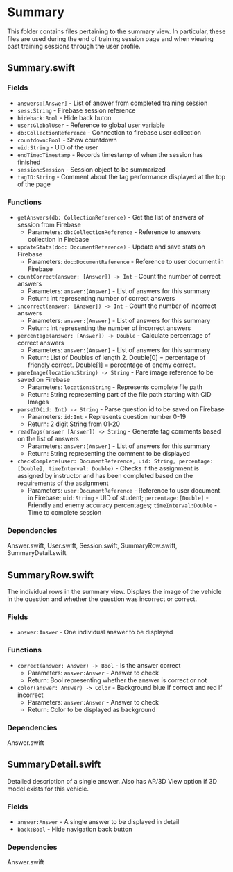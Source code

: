 # Summary

This folder contains files pertaining to the summary view. In particular, these files are used during the end of training session page and when viewing past training sessions through the user profile.

## Summary.swift


### Fields

- `answers:[Answer]` - List of answer from completed training session
- `sess:String` - Firebase session reference
- `hideback:Bool` - Hide back buton
- `user:GlobalUser` - Reference to global user variable
- `db:CollectionReference` - Connection to firebase user collection
- `countdown:Bool` - Show countdown
- `uid:String` - UID of the user
- `endTime:Timestamp` - Records timestamp of when the session has finished
- `session:Session` - Session object to be summarized
- `tagID:String` - Comment about the tag performance displayed at the top of the page

### Functions

- `getAnswers(db: CollectionReference)` - Get the list of answers of session from Firebase
  - Parameters: `db:CollectionReference` - Reference to answers collection in Firebase
- `updateStats(doc: DocumentReference)` - Update and save stats on Firebase
  - Parameters: `doc:DocumentReference` - Reference to user document in Firebase
- `countCorrect(answer: [Answer]) -> Int` - Count the number of correct answers
  - Parameters: `answer:[Answer]` - List of answers for this summary
  - Return: Int representing number of correct answers
- `incorrect(answer: [Answer]) -> Int` - Count the number of incorrect answers
  - Parameters: `answer:[Answer]` - List of answers for this summary
  - Return: Int representing the number of incorrect answers
- `percentage(answer: [Answer]) -> Double` - Calculate percentage of correct answers
  - Parameters: `answer:[Answer]` - List of answers for this summary
  - Return: List of Doubles of length 2. Double[0] = percentage of friendly correct. Double[1] = percentage of enemy correct.
- `pareImage(location:String) -> String` - Pare image reference to be saved on Firebase
  - Parameters: `location:String` - Represents complete file path
  - Return: String representing part of the file path starting with CID Images
- `parseID(id: Int) -> String` - Parse question id to be saved on Firebase
  - Parameters: `id:Int` - Represents question number 0-19
  - Return: 2 digit String from 01-20
- `readTags(answer [Answer]) -> String` - Generate tag comments based on the list of answers
  - Parameters: `answer:[Answer]` - List of answers for this summary
  - Return: String representing the comment to be displayed
- `checkComplete(user: DocumentReference, uid: String, percentage: [Double], timeInterval: Double)` - Checks if the assignment is assigned by instructor and has been completed based on the requirements of the assignment
  - Parameters: `user:DocumentReference` - Reference to user document in Firebase; `uid:String` - UID of student; `percentage:[Double]` - Friendly and enemy accuracy percentages; `timeInterval:Double` - Time to complete session

### Dependencies

Answer.swift, User.swift, Session.swift, SummaryRow.swift, SummaryDetail.swift

## SummaryRow.swift

The individual rows in the summary view. Displays the image of the vehicle in the question and whether the question was incorrect or correct.

### Fields

- `answer:Answer` - One individual answer to be displayed

### Functions

- `correct(answer: Answer) -> Bool` - Is the answer correct
  - Parameters: `answer:Answer` - Answer to check
  - Return: Bool representing whether the answer is correct or not
- `color(answer: Answer) -> Color` - Background blue if correct and red if incorrect
  - Parameters: `answer:Answer` - Answer to check
  - Return: Color to be displayed as background

### Dependencies

Answer.swift

## SummaryDetail.swift

Detailed description of a single answer. Also has AR/3D View option if 3D model exists for this vehicle.

### Fields

- `answer:Answer` - A single answer to be displayed in detail
- `back:Bool` - Hide navigation back button

### Dependencies

Answer.swift
